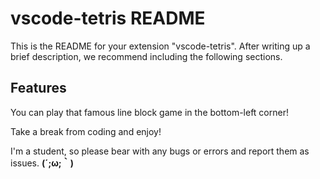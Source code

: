 # vscode-tetris README

This is the README for your extension "vscode-tetris". After writing up a brief description, we recommend including the following sections.

## Features

You can play that famous line block game in the bottom-left corner! 

Take a break from coding and enjoy! 

I'm a student, so please bear with any bugs or errors and report them as issues. **(´;ω;｀)**